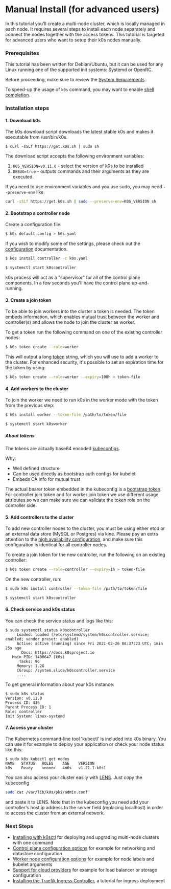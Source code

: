 # Manual Install (for advanced users)

In this tutorial you'll create a multi-node cluster, which is locally managed in each node. It requires several steps to install each node separately and connect the nodes together with the access tokens. This tutorial is targeted for advanced users who want to setup their k0s nodes manually.

### Prerequisites

This tutorial has been written for Debian/Ubuntu, but it can be used for any Linux running one of the supported init systems: Systemd or OpenRC.

Before proceeding, make sure to review the [System Requirements](system-requirements.md).

To speed-up the usage of `k0s` command, you may want to enable [shell completion](shell-completion.md).

### Installation steps

#### 1. Download k0s

The k0s download script downloads the latest stable k0s and makes it executable from /usr/bin/k0s.
```
$ curl -sSLf https://get.k0s.sh | sudo sh
```
The download script accepts the following environment variables:

1. `K0S_VERSION=v0.11.0` - select the version of k0s to be installed
2. `DEBUG=true` - outputs commands and their arguments as they are executed.

If you need to use environment variables and you use sudo, you may need `--preserve-env` like
```sh
curl -sSLf https://get.k0s.sh | sudo --preserve-env=K0S_VERSION sh
```

#### 2. Bootstrap a controller node

Create a configuration file:

```sh
$ k0s default-config > k0s.yaml

```
If you wish to modify some of the settings, please check out the [configuration](configuration.md) documentation.

```sh
$ k0s install controller -c k0s.yaml
```
```sh
$ systemctl start k0scontroller
```

k0s process will act as a "supervisor" for all of the control plane components. In a few seconds you'll have the control plane up-and-running.

#### 3. Create a join token

To be able to join workers into the cluster a token is needed. The token embeds information, which enables mutual trust between the worker and controller(s) and allows the node to join the cluster as worker.

To get a token run the following command on one of the existing controller nodes:
```sh
$ k0s token create --role=worker
```

This will output a long [token](#tokens) string, which you will use to add a worker to the cluster. For enhanced security, it's possible to set an expiration time for the token by using:
```sh
$ k0s token create --role=worker --expiry=100h > token-file
```

#### 4. Add workers to the cluster

To join the worker we need to run k0s in the worker mode with the token from the previous step:
```sh
$ k0s install worker --token-file /path/to/token/file
```
```sh
$ systemctl start k0sworker
```

##### About tokens

The tokens are actually base64 encoded [kubeconfigs](https://kubernetes.io/docs/tasks/access-application-cluster/configure-access-multiple-clusters/). 

Why:

- Well defined structure
- Can be used directly as bootstrap auth configs for kubelet
- Embeds CA info for mutual trust

The actual bearer token embedded in the kubeconfig is a [bootstrap token](https://kubernetes.io/docs/reference/access-authn-authz/bootstrap-tokens/). For controller join token and for worker join token we use different usage attributes so we can make sure we can validate the token role on the controller side.

#### 5. Add controllers to the cluster

To add new controller nodes to the cluster, you must be using either etcd or an external data store (MySQL or Postgres) via kine. Please pay an extra attention to the [high availability configuration](high-availability.md), and make sure this configuration is identical for all controller nodes.

To create a join token for the new controller, run the following on an existing controller:
```sh
$ k0s token create --role=controller --expiry=1h > token-file
```

On the new controller, run:
```sh
$ sudo k0s install controller --token-file /path/to/token/file
```
```sh
$ systemctl start k0scontroller
```

#### 6. Check service and k0s status

You can check the service status and logs like this:
```
$ sudo systemctl status k0scontroller
     Loaded: loaded (/etc/systemd/system/k0scontroller.service; enabled; vendor preset: enabled)
     Active: active (running) since Fri 2021-02-26 08:37:23 UTC; 1min 25s ago
       Docs: https://docs.k0sproject.io
   Main PID: 1408647 (k0s)
      Tasks: 96
     Memory: 1.2G
     CGroup: /system.slice/k0scontroller.service
     ....
```

To get general information about your k0s instance:
```
$ sudo k0s status
Version: v0.11.0
Process ID: 436
Parent Process ID: 1
Role: controller
Init System: linux-systemd
```

#### 7. Access your cluster

The Kubernetes command-line tool 'kubectl' is included into k0s binary. You can use it for example to deploy your application or check your node status like this:
```
$ sudo k0s kubectl get nodes
NAME   STATUS   ROLES    AGE    VERSION
k0s    Ready    <none>   4m6s   v1.21.1-k0s1
```

You can also access your cluster easily with [LENS](https://k8slens.dev/). Just copy the kubeconfig 
```sh
sudo cat /var/lib/k0s/pki/admin.conf
```
and paste it to LENS. Note that in the kubeconfig you need add your controller's host ip address to the server field (replacing localhost) in order to access the cluster from an external network.

### Next Steps

- [Installing with k0sctl](k0sctl-install.md) for deploying and upgrading multi-node clusters with one command
- [Control plane configuration options](configuration.md) for example for networking and datastore configuration
- [Worker node configuration options](worker-node-config.md) for example for node labels and kubelet arguments
- [Support for cloud providers](cloud-providers.md) for example for load balancer or storage configuration
- [Installing the Traefik Ingress Controller](examples/traefik-ingress.md), a tutorial for ingress deployment
